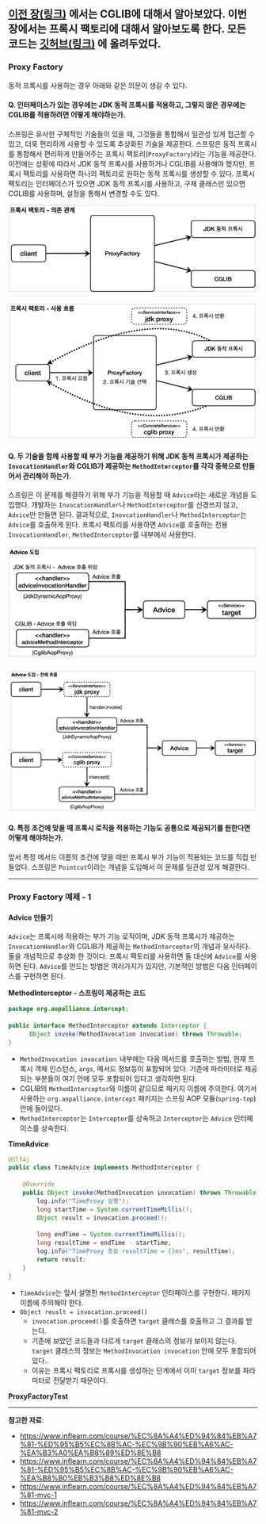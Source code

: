 [이전 장(링크)](https://imprint.tistory.com/293) 에서는 CGLIB에 대해서 알아보았다.
이번 장에서는 **프록시 팩토리**에 대해서 알아보도록 한다.
모든 코드는 [깃허브(링크)](https://github.com/roy-zz/spring) 에 올려두었다.
---

### Proxy Factory

동적 프록시를 사용하는 경우 아래와 같은 의문이 생길 수 있다.

#### Q. 인터페이스가 있는 경우에는 JDK 동적 프록시를 적용하고, 그렇지 않은 경우에는 CGLIB를 적용하려면 어떻게 해야하는가.

스프링은 유사한 구체적인 기술들이 있을 때, 그것들을 통합해서 일관성 있게 접근할 수 있고, 더욱 편리하게 사용할 수 있도록 추상화된 기술을 제공한다.
스프링은 동적 프록시를 통합해서 편리하게 만들어주는 프록시 팩토리(`ProxyFactory`)라는 기능을 제공한다.
이전에는 상황에 따라서 JDK 동적 프록시를 사용하거나 CGLIB를 사용해야 했지만, 프록시 팩토리를 사용하면 하나의 팩토리로 원하는 동적 프록시를 생성할 수 있다.
프록시 팩토리는 인터페이스가 있으면 JDK 동적 프록시를 사용하고, 구체 클래스만 있으면 CGLIB를 사용하며, 설정을 통해서 변경할 수도 있다.

![](image/proxy-factory-dependency.png)

![](image/proxy-factory-flow.png)

#### Q. 두 기술을 함께 사용할 때 부가 기능을 제공하기 위해 JDK 동적 프록시가 제공하는 `InvocationHandler`와 CGLIB가 제공하는 `MethodInterceptor`를 각각 중복으로 만들어서 관리해야 하는가.

스프링은 이 문제를 해결하기 위해 부가 기능을 적용할 때 `Advice`라는 새로운 개념을 도입했다.
개발자는 `InvocationHandler`나 `MethodInterceptor`를 신경쓰지 않고, `Advice`만 만들면 된다.
결과적으로, `InovcationHandler`나 `MethodInterceptor`는 `Advice`를 호출하게 된다.
프록시 팩토리를 사용하면 `Advice`를 호출하는 전용 `InvocationHandler`, `MethodInterceptor`를 내부에서 사용한다.

![](image/advice-introduction.png)

![](image/advice-introduction-flow.png)

#### Q. 특정 조건에 맞을 때 프록시 로직을 적용하는 기능도 공통으로 제공되기를 원한다면 어떻게 해야하는가.

앞서 특정 메서드 이름의 조건에 맞을 때만 프록시 부가 기능이 적용되는 코드를 직접 만들었다.
스프링은 `Pointcut`이라는 개념을 도입해서 이 문제를 일관성 있게 해결한다.

---

### Proxy Factory 예제 - 1

#### Advice 만들기

`Advice`는 프록시에 적용하는 부가 기능 로직이며, JDK 동적 프록시가 제공하는 `InvocationHandler`와 CGLIB가 제공하는 `MethodInterceptor`의 개념과 유사하다.
둘을 개념적으로 추상화 한 것이다. 프록시 팩토리를 사용하면 둘 대신에 `Advice`를 사용하면 된다.
`Advice`를 만드는 방법은 여러가지가 있지만, 기본적인 방법은 다음 인터페이스를 구현하면 된다.

**MethodInterceptor - 스프링이 제공하는 코드**
```java
package org.aopalliance.intercept;
  
public interface MethodInterceptor extends Interceptor {
      Object invoke(MethodInvocation invocation) throws Throwable;
}
```

- `MethodInvocation invocation`: 내부에는 다음 메서드를 호출하는 방법, 현재 프록시 객체 인스턴스, `args`, 메서드 정보등이 포함되어 있다. 
  기존에 파라미터로 제공되는 부분들이 여기 안에 모두 포함되어 있다고 생각하면 된다.
- CGLIB의 `MethodInterceptor`와 이름이 같으므로 패키지 이름에 주의한다. 여기서 사용하는 `org.aopalliance.intercept` 패키지는 스프링 AOP 모듈(`spring-top`)안에 들어있다.
- `MethodInterceptor`는 `Interceptor`를 상속하고 `Interceptor`는 `Advice` 인터페이스를 상속한다.

**TimeAdvice**
```java
@Slf4j
public class TimeAdvice implements MethodInterceptor {

    @Override
    public Object invoke(MethodInvocation invocation) throws Throwable {
        log.info("TimeProxy 실행");
        long startTime = System.currentTimeMillis();
        Object result = invocation.proceed();

        long endTime = System.currentTimeMillis();
        long resultTime = endTime - startTime;
        log.info("TimeProxy 종료 resultTime = {}ms", resultTime);
        return result;
    }
}
```

- `TimeAdvice`는 앞서 설명한 `MethodInterceptor` 인터페이스를 구현한다. 패키지 이름에 주의해야 한다.
- `Object reuslt = invocation.proceed()`
  - `invocation.proceed()`를 호출하면 `target` 클래스를 호출하고 그 결과를 받는다.
  - 기존에 보았던 코드들과 다르게 `target` 클래스의 정보가 보이지 않는다. `target` 클래스의 정보는 `MethodInvocation invocation` 안에 모두 포함되어 있다..
  - 이유는 프록시 팩토리로 프록시를 생성하는 단계에서 이미 `target` 정보를 파라미터로 전달받기 때문이다.

**ProxyFactoryTest**







---

**참고한 자료**:

- https://www.inflearn.com/course/%EC%8A%A4%ED%94%84%EB%A7%81-%ED%95%B5%EC%8B%AC-%EC%9B%90%EB%A6%AC-%EA%B3%A0%EA%B8%89%ED%8E%B8
- https://www.inflearn.com/course/%EC%8A%A4%ED%94%84%EB%A7%81-%ED%95%B5%EC%8B%AC-%EC%9B%90%EB%A6%AC-%EA%B8%B0%EB%B3%B8%ED%8E%B8
- https://www.inflearn.com/course/%EC%8A%A4%ED%94%84%EB%A7%81-mvc-1
- https://www.inflearn.com/course/%EC%8A%A4%ED%94%84%EB%A7%81-mvc-2
